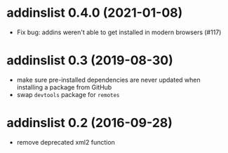 # addinslist 0.4.0 (2021-01-08)

- Fix bug: addins weren't able to get installed in modern browsers (#117)

# addinslist 0.3 (2019-08-30)

- make sure pre-installed dependencies are never updated when installing a package from GitHub
- swap `devtools` package for `remotes`

# addinslist 0.2 (2016-09-28)

- remove deprecated xml2 function

